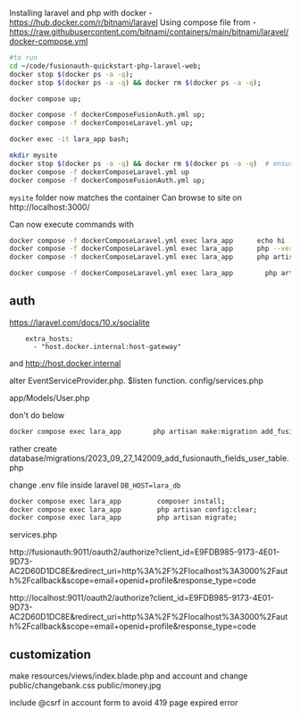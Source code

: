 Installing laravel and php with docker - https://hub.docker.com/r/bitnami/laravel
Using compose file from - https://raw.githubusercontent.com/bitnami/containers/main/bitnami/laravel/docker-compose.yml

```bash
#to run
cd ~/code/fusionauth-quickstart-php-laravel-web;
docker stop $(docker ps -a -q);
docker stop $(docker ps -a -q) && docker rm $(docker ps -a -q);

docker compose up;

docker compose -f dockerComposeFusionAuth.yml up;
docker compose -f dockerComposeLaravel.yml up;

docker exec -it lara_app bash;
```

```bash
mkdir mysite
docker stop $(docker ps -a -q) && docker rm $(docker ps -a -q)  # ensure no previous containers with this name exist
docker compose -f dockerComposeLaravel.yml up
docker compose -f dockerComposeFusionAuth.yml up;
```

`mysite` folder now matches the container
Can browse to site on http://localhost:3000/

Can now execute commands with
```bash
docker compose -f dockerComposeLaravel.yml exec lara_app      echo hi
docker compose -f dockerComposeLaravel.yml exec lara_app      php --version
docker compose -f dockerComposeLaravel.yml exec lara_app      php artisan --version

docker compose -f dockerComposeLaravel.yml exec lara_app        php artisan make:migration add_fusionauth_fields_user_table
```

## auth

https://laravel.com/docs/10.x/socialite

```docker-compose
    extra_hosts:
      - "host.docker.internal:host-gateway"
```
and http://host.docker.internal

alter EventServiceProvider.php. $listen function.
config/services.php

app/Models/User.php

don't do below
```bash
docker compose exec lara_app        php artisan make:migration add_fusionauth_fields_user_table
```
rather create database/migrations/2023_09_27_142009_add_fusionauth_fields_user_table.php

change .env file inside laravel
`DB_HOST=lara_db`
```bash
docker compose exec lara_app         composer install;
docker compose exec lara_app         php artisan config:clear;
docker compose exec lara_app         php artisan migrate;
```

services.php


http://fusionauth:9011/oauth2/authorize?client_id=E9FDB985-9173-4E01-9D73-AC2D60D1DC8E&redirect_uri=http%3A%2F%2Flocalhost%3A3000%2Fauth%2Fcallback&scope=email+openid+profile&response_type=code

http://localhost:9011/oauth2/authorize?client_id=E9FDB985-9173-4E01-9D73-AC2D60D1DC8E&redirect_uri=http%3A%2F%2Flocalhost%3A3000%2Fauth%2Fcallback&scope=email+openid+profile&response_type=code


## customization
make
resources/views/index.blade.php
and account and change
public/changebank.css
public/money.jpg

include @csrf in account form to avoid 419 page expired error

